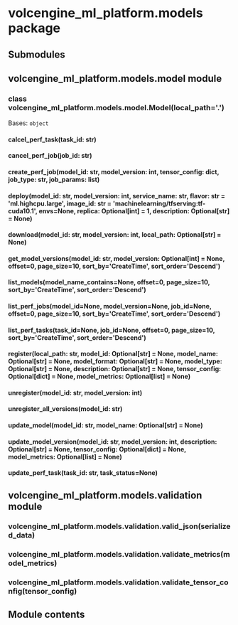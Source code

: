 # volcengine_ml_platform.models package

## Submodules

## volcengine_ml_platform.models.model module


### class volcengine_ml_platform.models.model.Model(local_path='.')
Bases: `object`


#### calcel_perf_task(task_id: str)

#### cancel_perf_job(job_id: str)

#### create_perf_job(model_id: str, model_version: int, tensor_config: dict, job_type: str, job_params: list)

#### deploy(model_id: str, model_version: int, service_name: str, flavor: str = 'ml.highcpu.large', image_id: str = 'machinelearning/tfserving:tf-cuda10.1', envs=None, replica: Optional[int] = 1, description: Optional[str] = None)

#### download(model_id: str, model_version: int, local_path: Optional[str] = None)

#### get_model_versions(model_id: str, model_version: Optional[int] = None, offset=0, page_size=10, sort_by='CreateTime', sort_order='Descend')

#### list_models(model_name_contains=None, offset=0, page_size=10, sort_by='CreateTime', sort_order='Descend')

#### list_perf_jobs(model_id=None, model_version=None, job_id=None, offset=0, page_size=10, sort_by='CreateTime', sort_order='Descend')

#### list_perf_tasks(task_id=None, job_id=None, offset=0, page_size=10, sort_by='CreateTime', sort_order='Descend')

#### register(local_path: str, model_id: Optional[str] = None, model_name: Optional[str] = None, model_format: Optional[str] = None, model_type: Optional[str] = None, description: Optional[str] = None, tensor_config: Optional[dict] = None, model_metrics: Optional[list] = None)

#### unregister(model_id: str, model_version: int)

#### unregister_all_versions(model_id: str)

#### update_model(model_id: str, model_name: Optional[str] = None)

#### update_model_version(model_id: str, model_version: int, description: Optional[str] = None, tensor_config: Optional[dict] = None, model_metrics: Optional[list] = None)

#### update_perf_task(task_id: str, task_status=None)
## volcengine_ml_platform.models.validation module


### volcengine_ml_platform.models.validation.valid_json(serialized_data)

### volcengine_ml_platform.models.validation.validate_metrics(model_metrics)

### volcengine_ml_platform.models.validation.validate_tensor_config(tensor_config)
## Module contents
